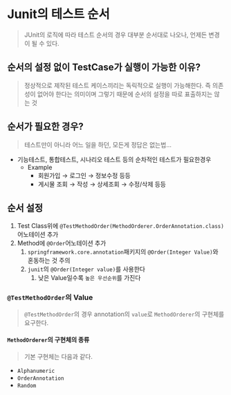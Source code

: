 # Junit의 테스트 순서

> JUnit의 로직에 따라 테스트 순서의 경우 대부분 순서대로 나오나, 언제든 변경이 될 수 있다.

## 순서의 설정 없이 TestCase가 실행이 가능한 이유?

> 정상적으로 제작된 테스트 케이스끼리는 독릭적으로 실행이 가능해한다.
> 즉 의존성이 없어야 한다는 의미이며 그렇기 때문에 순서의 설정을 따로 표출하지는 않는 것

## 순서가 필요한 경우?

> 테스트만이 아니라 어느 일을 하던, 모든게 정답은 없는법...

- 기능테스트, 통합테스트, 시나리오 테스트 등의 순차적인 테스트가 필요한경우
  - Example
    - 회원가입 → 로그인 → 정보수정 등등
    - 게시물 조회 → 작성 → 상세조회 → 수정/삭제 등등

## 순서 설정

1. Test Class위에 `@TestMethodOrder(MethodOrderer.OrderAnnotation.class)`어노테이션 추가
2. Method에 `@Order`어노테이션 추가
   1. `springframework.core.annotation`패키지의 `@Order(Integer Value)`와 혼동하는 것 주의
   2. `junit`의 `@Order(Integer value)`를 사용한다
      1. 낮은 Value일수록 `높은 우선순위`를 가진다

### `@TestMethodOrder`의 Value

> `@TestMethodOrder`의 경우 annotation의 `value`로 `MethodOrderer`의 구현체를 요구한다.

#### `MethodOrderer`의 구현체의 종류

> 기본 구현체는 다음과 같다.

- `Alphanumeric`
- `OrderAnnotation`
- `Random`
